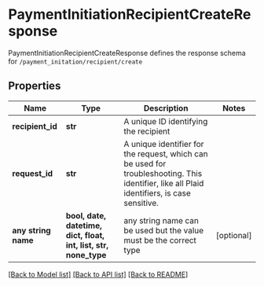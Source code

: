 # PaymentInitiationRecipientCreateResponse

PaymentInitiationRecipientCreateResponse defines the response schema for `/payment_initation/recipient/create`

## Properties
Name | Type | Description | Notes
------------ | ------------- | ------------- | -------------
**recipient_id** | **str** | A unique ID identifying the recipient | 
**request_id** | **str** | A unique identifier for the request, which can be used for troubleshooting. This identifier, like all Plaid identifiers, is case sensitive. | 
**any string name** | **bool, date, datetime, dict, float, int, list, str, none_type** | any string name can be used but the value must be the correct type | [optional]

[[Back to Model list]](../README.md#documentation-for-models) [[Back to API list]](../README.md#documentation-for-api-endpoints) [[Back to README]](../README.md)



